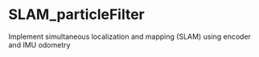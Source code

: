 # SLAM_particleFilter
Implement simultaneous localization and mapping (SLAM) using encoder and IMU odometry
